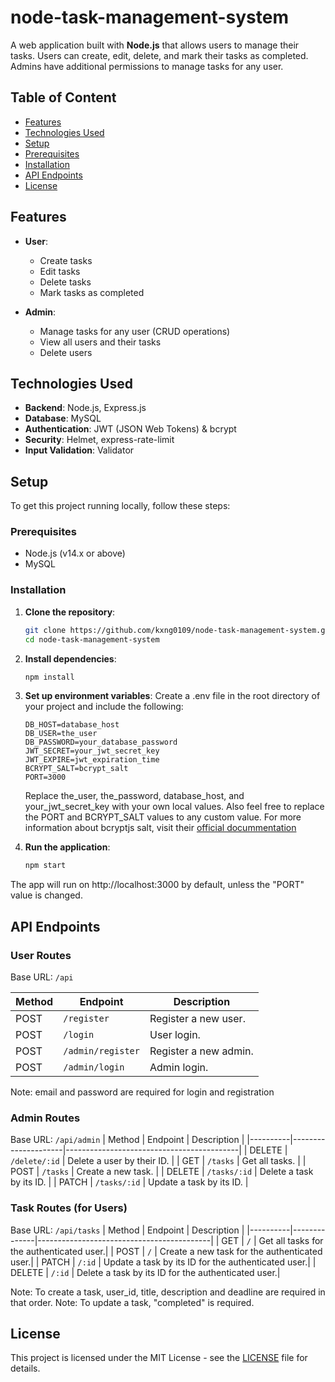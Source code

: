 # node-task-management-system

A web application built with **Node.js** that allows users to manage their tasks. Users can create, edit, delete, and mark their tasks as completed. Admins have additional permissions to manage tasks for any user.

## Table of Content
- <a href="#features">Features</a>
- <a href="#technologies-used">Technologies Used</a>
- <a href="#setup">Setup</a>
- <a href="#prerequisites">Prerequisites</a>
- <a href="#installation">Installation</a>
- <a href="#api-endpoints">API Endpoints</a>
- <a href="#license">License</a>


## Features

- **User**:
  - Create tasks
  - Edit tasks
  - Delete tasks
  - Mark tasks as completed
  
- **Admin**:
  - Manage tasks for any user (CRUD operations)
  - View all users and their tasks
  - Delete users

## Technologies Used

- **Backend**: Node.js, Express.js
- **Database**: MySQL
- **Authentication**: JWT (JSON Web Tokens) & bcrypt
- **Security**: Helmet, express-rate-limit
- **Input Validation**: Validator

## Setup

To get this project running locally, follow these steps:

### Prerequisites

- Node.js (v14.x or above)
- MySQL

### Installation

1. **Clone the repository**:
   ```bash
   git clone https://github.com/kxng0109/node-task-management-system.git
   cd node-task-management-system
   ```
2. **Install dependencies**:
	```bash
	npm install
	```

3. **Set up environment variables**:
	Create a .env file in the root directory of your project and include the following:

	```plaintext
	DB_HOST=database_host
	DB_USER=the_user
	DB_PASSWORD=your_database_password
	JWT_SECRET=your_jwt_secret_key
	JWT_EXPIRE=jwt_expiration_time
	BCRYPT_SALT=bcrypt_salt
	PORT=3000
	```
	Replace the_user, the_password, database_host, and your_jwt_secret_key with your own local values. Also feel free to replace the PORT and BCRYPT_SALT values to any custom value.
	For more information about bcryptjs salt, visit their <a href="https://www.npmjs.com/package/bcryptjs">official docummentation</a>

4. **Run the application**:

	```bash
	npm start
	```
The app will run on http://localhost:3000 by default, unless the "PORT" value is changed.

## API Endpoints
### User Routes
Base URL: ```/api```

| Method   | Endpoint          | Description                          |
|----------|-------------------|--------------------------------------|
| POST     | `/register`       | Register a new user.                |
| POST     | `/login`          | User login.                         |
| POST     | `/admin/register` | Register a new admin.               |
| POST     | `/admin/login`    | Admin login.                        |

Note: email and password are required for login and registration

### Admin Routes
Base URL: ```/api/admin```
| Method   | Endpoint            | Description                               |
|----------|---------------------|-------------------------------------------|
| DELETE   | `/delete/:id`       | Delete a user by their ID.               |
| GET      | `/tasks`            | Get all tasks.                           |
| POST     | `/tasks`            | Create a new task.                       |
| DELETE   | `/tasks/:id`        | Delete a task by its ID.                 |
| PATCH    | `/tasks/:id`        | Update a task by its ID.                 |

### Task Routes (for Users)
Base URL: ```/api/tasks```
| Method   | Endpoint     | Description                               |
|----------|--------------|-------------------------------------------|
| GET      | `/`          | Get all tasks for the authenticated user.|
| POST     | `/`          | Create a new task for the authenticated user.|
| PATCH    | `/:id`       | Update a task by its ID for the authenticated user.|
| DELETE   | `/:id`       | Delete a task by its ID for the authenticated user.|

Note: To create a task, user_id, title, description and deadline are required in that order.
Note: To update a task, "completed" is required.

## License

This project is licensed under the MIT License - see the <a href="/LICENSE">LICENSE</a> file for details.
